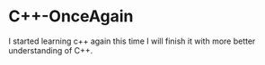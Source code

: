 # C++-OnceAgain
I started learning c++ again this time I will finish it with more better understanding of C++.
